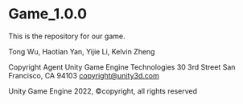 # Game_1.0.0

This is the repository for our game. 


Tong Wu, Haotian Yan, Yijie Li, Kelvin Zheng

Copyright Agent
Unity Game Engine Technologies
30 3rd Street
San Francisco, CA 94103
copyright@unity3d.com

Unity Game Engine 2022, ©copyright, all rights reserved
